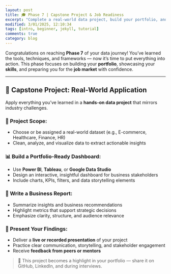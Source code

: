 ```yaml
---
layout: post
title: 🎓 Phase 7 | Capstone Project & Job Readiness 
excerpt: "Complete a real-world data project, build your portfolio, and prepare for job applications with resume support, mock interviews, and job search strategies."
modified: 3/01/2025, 12:10:34
tags: [intro, beginner, jekyll, tutorial]
comments: true
category: blog
---
```




Congratulations on reaching **Phase 7** of your data journey! You’ve learned the tools, techniques, and frameworks — now it’s time to put everything into action. This phase focuses on building your **portfolio**, showcasing your **skills**, and preparing you for the **job market** with confidence.

---

## 🧪 Capstone Project: Real-World Application

Apply everything you’ve learned in a **hands-on data project** that mirrors industry challenges.

### 🧰 Project Scope:

- Choose or be assigned a real-world dataset (e.g., E-commerce, Healthcare, Finance, HR)
- Clean, analyze, and visualize data to extract actionable insights

### 📊 Build a Portfolio-Ready Dashboard:

- Use **Power BI**, **Tableau**, or **Google Data Studio**
- Design an interactive, insightful dashboard for business stakeholders
- Include charts, KPIs, filters, and data storytelling elements

### 📝 Write a Business Report:

- Summarize insights and business recommendations
- Highlight metrics that support strategic decisions
- Emphasize clarity, structure, and audience relevance

### 🎤 Present Your Findings:

- Deliver a **live or recorded presentation** of your project
- Practice clear communication, storytelling, and stakeholder engagement
- Receive **feedback from peers or mentors**

> 💼 This project becomes a highlight in your portfolio — share it on GitHub, LinkedIn, and during interviews.



